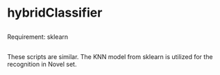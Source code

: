 # hybridClassifier

##
Requirement: sklearn

##
These scripts are similar. The KNN model from sklearn is utilized for the recognition in Novel set. 

